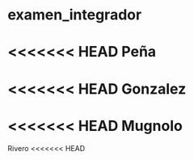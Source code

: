 # examen_integrador
<<<<<<< HEAD
Peña 
=======

<<<<<<< HEAD
Gonzalez
=======
<<<<<<< HEAD
Mugnolo
=======



Rivero
<<<<<<< HEAD

